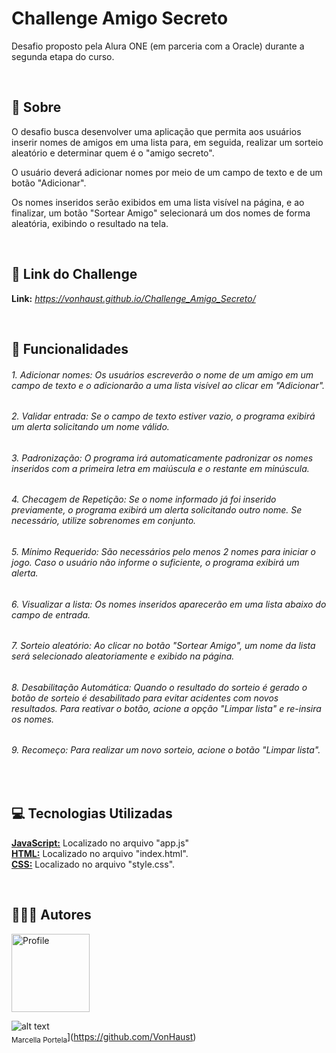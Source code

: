 ﻿# Challenge Amigo Secreto
Desafio proposto pela Alura ONE (em parceria com a Oracle) durante a segunda etapa do curso.

&nbsp;
## **📖 Sobre**

O desafio busca desenvolver uma aplicação que permita aos usuários inserir nomes de amigos em uma lista para, em seguida, realizar um sorteio aleatório e determinar quem é o "amigo secreto".

O usuário deverá adicionar nomes por meio de um campo de texto e de um botão "Adicionar".

Os nomes inseridos serão exibidos em uma lista visível na página, e ao finalizar, um botão "Sortear Amigo" selecionará um dos nomes de forma aleatória, exibindo o resultado na tela.

&nbsp;
## **🔗 Link do Challenge**

**Link:** *https://vonhaust.github.io/Challenge_Amigo_Secreto/*

&nbsp;
## **💼 Funcionalidades**

###### 1. Adicionar nomes: Os usuários escreverão o nome de um amigo em um campo de texto e o adicionarão a uma lista visível ao clicar em "Adicionar".

###### 2. Validar entrada: Se o campo de texto estiver vazio, o programa exibirá um alerta solicitando um nome válido.

###### 3. Padronização: O programa irá automaticamente padronizar os nomes inseridos com a primeira letra em maiúscula e o restante em minúscula.

###### 4. Checagem de Repetição: Se o nome informado já foi inserido previamente, o programa exibirá um alerta solicitando outro nome. Se necessário, utilize sobrenomes em conjunto.

###### 5. Mínimo Requerido: São necessários pelo menos 2 nomes para iniciar o jogo. Caso o usuário não informe o suficiente, o programa exibirá um alerta.

###### 6. Visualizar a lista: Os nomes inseridos aparecerão em uma lista abaixo do campo de entrada.

###### 7. Sorteio aleatório: Ao clicar no botão "Sortear Amigo", um nome da lista será selecionado aleatoriamente e exibido na página.

###### 8. Desabilitação Automática: Quando o resultado do sorteio é gerado o botão de sorteio é desabilitado para evitar acidentes com novos resultados. Para reativar o botão, acione a opção "Limpar lista" e re-insira os nomes.

###### 9. Recomeço: Para realizar um novo sorteio, acione o botão "Limpar lista".

&nbsp;
## **💻 Tecnologias Utilizadas**

<ins>**JavaScript:</ins>** Localizado no arquivo "app.js"\
<ins>**HTML:</ins>** Localizado no arquivo "index.html".\
<ins>**CSS:</ins>** Localizado no arquivo "style.css".

&nbsp;
## **👩🏻‍💻 Autores**

<img src="https://avatars.githubusercontent.com/u/50738663?v=4" alt="Profile" width="125" height="125">

![alt text](https://avatars.githubusercontent.com/u/50738663?v=4)<br><sub>Marcella Portela</sub>](https://github.com/VonHaust)

